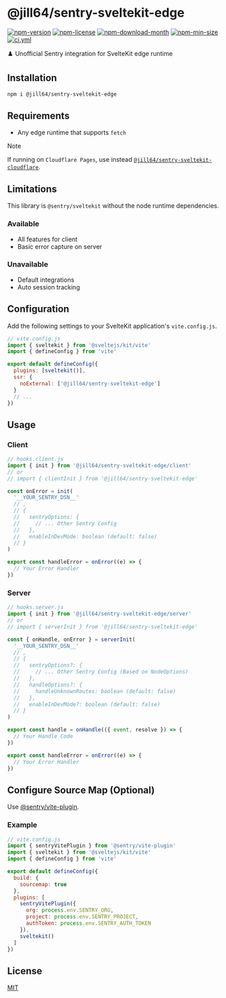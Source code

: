 <!----- BEGIN GHOST DOCS HEADER ----->

# @jill64/sentry-sveltekit-edge

<!----- BEGIN GHOST DOCS BADGES ----->

<a href="https://npmjs.com/package/@jill64/sentry-sveltekit-edge"><img src="https://img.shields.io/npm/v/@jill64/sentry-sveltekit-edge" alt="npm-version" /></a> <a href="https://npmjs.com/package/@jill64/sentry-sveltekit-edge"><img src="https://img.shields.io/npm/l/@jill64/sentry-sveltekit-edge" alt="npm-license" /></a> <a href="https://npmjs.com/package/@jill64/sentry-sveltekit-edge"><img src="https://img.shields.io/npm/dm/@jill64/sentry-sveltekit-edge" alt="npm-download-month" /></a> <a href="https://npmjs.com/package/@jill64/sentry-sveltekit-edge"><img src="https://img.shields.io/bundlephobia/min/@jill64/sentry-sveltekit-edge" alt="npm-min-size" /></a> <a href="https://github.com/jill64/sentry-sveltekit-edge/actions/workflows/ci.yml"><img src="https://github.com/jill64/sentry-sveltekit-edge/actions/workflows/ci.yml/badge.svg" alt="ci.yml" /></a>

<!----- END GHOST DOCS BADGES ----->

♟️ Unofficial Sentry integration for SvelteKit edge runtime

<!----- END GHOST DOCS HEADER ----->

## Installation

```sh
npm i @jill64/sentry-sveltekit-edge
```

## Requirements

- Any edge runtime that supports `fetch`

> [!NOTE]
> If running on `Cloudflare Pages`, use instead [`@jill64/sentry-sveltekit-cloudflare`](https://github.com/jill64/sentry-sveltekit-cloudflare).

## Limitations

This library is `@sentry/sveltekit` without the node runtime dependencies.

### Available

- All features for client
- Basic error capture on server

### Unavailable

- Default integrations
- Auto session tracking

## Configuration

Add the following settings to your SvelteKit application's `vite.config.js`.

```js
// vite.config.js
import { sveltekit } from '@sveltejs/kit/vite'
import { defineConfig } from 'vite'

export default defineConfig({
  plugins: [sveltekit()],
  ssr: {
    noExternal: ['@jill64/sentry-sveltekit-edge']
  }
  // ...
})
```

## Usage

### Client

```js
// hooks.client.js
import { init } from '@jill64/sentry-sveltekit-edge/client'
// or
// import { clientInit } from '@jill64/sentry-sveltekit-edge'

const onError = init(
  '__YOUR_SENTRY_DSN__'
  // ,
  // {
  //   sentryOptions: {
  //     // ... Other Sentry Config
  //   },
  //   enableInDevMode: boolean (default: false)
  // }
)

export const handleError = onError((e) => {
  // Your Error Handler
})
```

### Server

```js
// hooks.server.js
import { init } from '@jill64/sentry-sveltekit-edge/server'
// or
// import { serverInit } from '@jill64/sentry-sveltekit-edge'

const { onHandle, onError } = serverInit(
  '__YOUR_SENTRY_DSN__'
  // ,
  // {
  //   sentryOptions?: {
  //     // ... Other Sentry Config (Based on NodeOptions)
  //   },
  //   handleOptions?: {
  //     handleUnknownRoutes: boolean (default: false)
  //   },
  //   enableInDevMode?: boolean (default: false)
  // }
)

export const handle = onHandle(({ event, resolve }) => {
  // Your Handle Code
})

export const handleError = onError((e) => {
  // Your Error Handler
})
```

## Configure Source Map (Optional)

Use [@sentry/vite-plugin](https://npmjs.com/package/@sentry/vite-plugin).

### Example

```js
// vite.config.js
import { sentryVitePlugin } from '@sentry/vite-plugin'
import { sveltekit } from '@sveltejs/kit/vite'
import { defineConfig } from 'vite'

export default defineConfig({
  build: {
    sourcemap: true
  },
  plugins: [
    sentryVitePlugin({
      org: process.env.SENTRY_ORG,
      project: process.env.SENTRY_PROJECT,
      authToken: process.env.SENTRY_AUTH_TOKEN
    }),
    sveltekit()
  ]
})
```

<!----- BEGIN GHOST DOCS FOOTER ----->

## License

[MIT](LICENSE)

<!----- END GHOST DOCS FOOTER ----->
